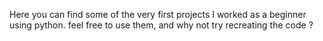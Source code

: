 Here you can find some of the very first projects I worked as a beginner using python.
feel free to use them, and why not try recreating the code ?
